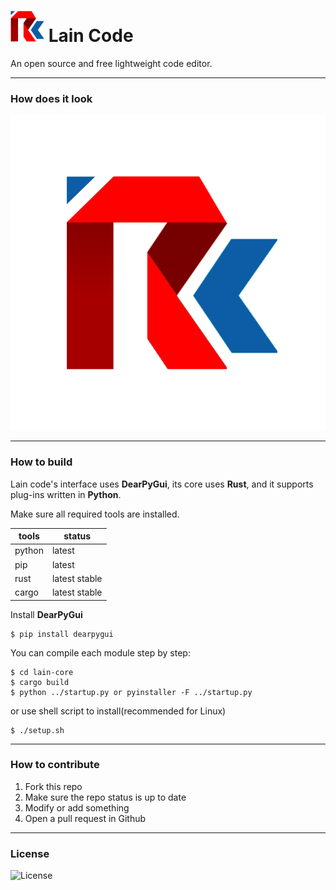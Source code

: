 # ![](res/icons/logo.jpg) Lain Code

An open source and free lightweight code editor.

---

### How does it look

![](res/icons/logo-800x800.png)

---

### How to build

Lain code's interface uses **DearPyGui**, its core uses **Rust**, and it supports plug-ins written in **Python**.

Make sure all required tools are installed.

|tools|status|
|-|-|
|python|latest|
|pip|latest|
|rust|latest stable|
|cargo|latest stable|

Install **DearPyGui**

```
$ pip install dearpygui
```

You can compile each module step by step:
```
$ cd lain-core
$ cargo build
$ python ../startup.py or pyinstaller -F ../startup.py
```
or use shell script to install(recommended for Linux)

```
$ ./setup.sh
```

---

### How to contribute
1. Fork this repo
2. Make sure the repo status is up to date
3. Modify or add something
4. Open a pull request in Github

---

### License

![License](https://img.shields.io/github/license/alchepic/Lain-code?color=green&style=flat-square)
